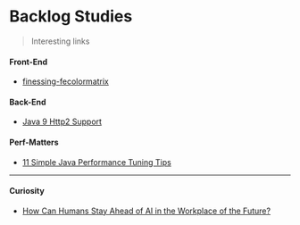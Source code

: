 # Backlog Studies
> Interesting links

#### Front-End
* [finessing-fecolormatrix](https://alistapart.com/article/finessing-fecolormatrix)

#### Back-End
* [Java 9 Http2 Support](https://dzone.com/articles/an-introduction-to-http2-support-in-java-9?edition=334840&utm_source=Weekly%20Digest&utm_medium=email&utm_campaign=Weekly%20Digest%202017-11-08)

#### Perf-Matters
* [11 Simple Java Performance Tuning Tips ](https://dzone.com/articles/11-simple-java-performance-tuning-tips?edition=334840&utm_source=Weekly%20Digest&utm_medium=email&utm_campaign=Weekly%20Digest%202017-11-08)


---

#### Curiosity
* [How Can Humans Stay Ahead of AI in the Workplace of the Future?](https://curiosity.com/topics/how-can-humans-stay-ahead-of-ai-in-the-workplace-of-the-future-curiosity?utm_campaign=daily-digest&utm_source=sendgrid&utm_medium=email)
